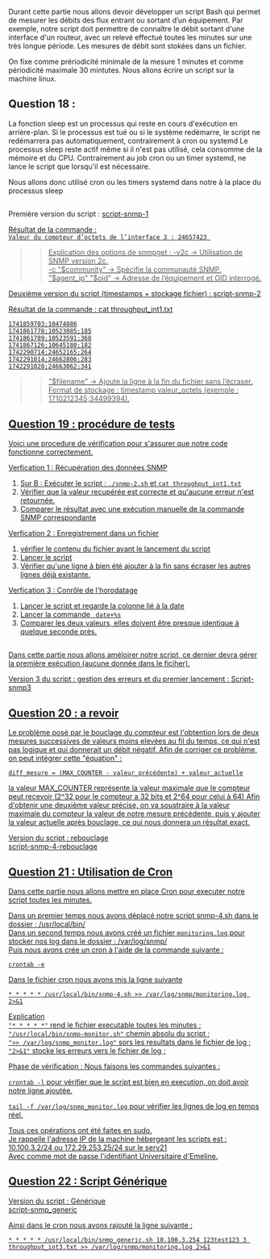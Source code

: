 Durant cette partie nous allons devoir développer un script Bash qui permet de mesurer les débits des flux entrant ou sortant d’un équipement. 
Par exemple, notre script doit permettre de connaître le débit sortant d'une interface d'un routeur, avec un relevé effectué toutes les minutes sur une très longue période.
Les mesures de débit sont stokées dans un fichier.

On fixe comme prériodicité minimale de la mesure 1 minutes et comme périodicité maximale 30 mintutes.
Nous allons écrire un script sur la machine linux.

## Question 18 : 
La fonction sleep est un processus qui reste en cours d'exécution en arrière-plan. Si le processus est tué ou si le système redémarre, le script ne redémarrera pas automatiquement, contrairement à cron ou systemd
Le processus sleep reste actif même si il n'est pas utilisé, cela consomme de la mémoire et du CPU. Contrairement au job cron ou un timer systemd, ne lance le script que lorsqu'il est nécessaire.

Nous allons donc utilisé cron ou les timers systemd dans notre à la place du processus sleep

## 

Première version du script : 
<a href="https://github.com/cyrillignac/25-813-chollet-hachemi/blob/main/snmp-1.sh"> script-snmp-1  

Résultat de la commande :   
```Valeur du compteur d’octets de l’interface 3 : 24657423 ```

>> Explication des options de snmpget :
-v2c → Utilisation de SNMP version 2c.  
-c "$community" → Spécifie la communauté SNMP.  
"$agent_ip" "$oid" → Adresse de l’équipement et OID interrogé.  

Deuxième version du script (timestamps + stockage fichier) :
<a href="https://github.com/cyrillignac/25-813-chollet-hachemi/blob/main/snmp-2.sh"> script-snmp-2  

Résultat de la commande : cat throughput_int1.txt
```
1741859703;10474886
1741861778;10523085;185
1741861789;10523591;368
1741867126;10645180;182
1742290714;24652165;264
1742291014;24662806;283
1742291020;24663062;341
```

>> "$filename" → Ajoute la ligne à la fin du fichier sans l’écraser.
Format de stockage : timestamp valeur_octets (exemple : 1710212345;34499394).

## Question 19 : procédure de tests
Voici une procedure de vérification pour s'assurer que notre code fonctionne correctement.

Verfication 1 : Récupération des données SNMP  
1) Sur B : Exécuter le script : ```./snmp-2.sh``` et ```cat throughput_int1.txt```
2) Vérifier que la valeur recupérée est correcte et qu'aucune erreur n'est retournée.
3) Comparer le résultat avec une exécution manuelle de la commande SNMP correspondante  
  
Verfication 2 : Enregistrement dans un fichier 
1) vérifier le contenu du fichier avant le lancement du script
2) Lancer le script
3) Vérifier qu'une ligne à bien été ajouter à la fin sans écraser les autres lignes déjà existante.
  
Verfication 3 : Conrôle de l'horodatage  
1) Lancer le script et regarde la colonne lié à la date  
2) Lancer la commande ``` date+%s```  
3) Comparer les deux valeurs, elles doivent être presque identique à quelque seconde près.
  
## 
Dans cette partie nous allons améloirer notre script, ce dernier devra gérer la première exécution (aucune donnée dans le ficiher).  

Version 3 du script : gestion des erreurs et du premier lancement :  <a href="https://github.com/cyrillignac/25-813-chollet-hachemi/blob/main/snmp-3.sh"> Script-snmp3



## Question 20 : a revoir 

Le problème posé par le bouclage du compteur est l'obtention lors de deux mesures successives de valeurs moins elevées au fil du temps, ce qui n'est pas logique et qui donnerait un débit négatif. Afin de corriger ce problème, on peut intégrer cette "équation" : 
```
diff_mesure = (MAX_COUNTER - valeur_précédente) + valeur_actuelle
```
la valeur MAX_COUNTER représente la valeur maximale que le compteur peut recevoir (2^32 pour le compteur a 32 bits et 2^64 pour celui à 64)
Afin d'obtenir une deuxième valeur précise, on va soustraire à la valeur maximale du compteur la valeur de notre mesure précédente, puis y ajouter la valeur actuelle après bouclage, ce qui nous donnera un résultat exact. 
  
Version du script : rebouclage    
<a href="https://github.com/cyrillignac/25-813-chollet-hachemi/blob/main/snmp-4.sh"> script-snmp-4-rebouclage

## Question 21 : Utilisation de Cron 
Dans cette partie nous allons mettre en place Cron pour executer notre script toutes les minutes. 

Dans un premier temps nous avons déplacé notre script snmp-4.sh dans le dossier : /usr/local/bin/  
Dans un second temps nous avons créé un fichier ```monitoring.log``` pour stocker nos log dans le dossier : /var/log/snmp/  
Puis nous avons crée un cron à l'aide de la commande suivante :
```
crontab -e
```  
Dans le fichier cron nous avons mis la ligne suivante   
```
* * * * * /usr/local/bin/snmp-4.sh >> /var/log/snmp/monitoring.log 2>&1
```  
Explication   
```"* * * * *"``` rend le fichier executable toutes les minutes ;  
```"/usr/local/bin/snmp-monitor.sh"``` chemin absolu du script ;  
```">> /var/log/snmp_monitor.log"``` sors les resultats dans le fichier de log ;  
```"2>&1"``` stocke les erreurs vers le fichier de log ;  

Phase de vérification :  Nous faisons les commandes suivantes : 

```crontab -l``` pour vérifier que le script est bien en execution, on doit avoir notre ligne ajoutée.    

```tail -f /var/log/snmp_monitor.log``` pour vérifier les lignes de log en temps réel.  

Tous ces opérations ont été faites en sudo.  
Je rappelle l'adresse IP de la machine hébergeant les scripts est : 10.100.3.2/24 ou 172.29.253.25/24 sur le serv21   
Avec comme mot de passe l'identifiant Universitaire d'Emeline.  

## Question 22 : Script Générique 
Version du script : Générique    
<a href="https://github.com/cyrillignac/25-813-chollet-hachemi/blob/main/snmp_generic.sh"> script-snmp_generic  

Ainsi dans le cron nous avons rajouté la ligne suivante :   
```
* * * * * /usr/local/bin/snmp_generic.sh 10.100.3.254 123test123 3 throughput_int3.txt >> /var/log/snmp/monitoring.log 2>&1
```  
